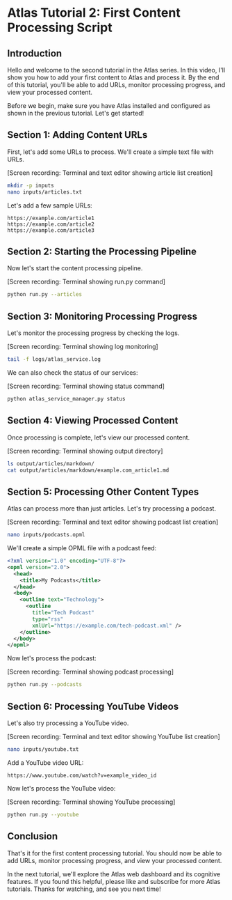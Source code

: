 # Atlas Tutorial 2: First Content Processing Script

## Introduction
Hello and welcome to the second tutorial in the Atlas series. In this video, I'll show you how to add your first content to Atlas and process it. By the end of this tutorial, you'll be able to add URLs, monitor processing progress, and view your processed content.

Before we begin, make sure you have Atlas installed and configured as shown in the previous tutorial. Let's get started!

## Section 1: Adding Content URLs
First, let's add some URLs to process. We'll create a simple text file with URLs.

[Screen recording: Terminal and text editor showing article list creation]
```bash
mkdir -p inputs
nano inputs/articles.txt
```

Let's add a few sample URLs:
```
https://example.com/article1
https://example.com/article2
https://example.com/article3
```

## Section 2: Starting the Processing Pipeline
Now let's start the content processing pipeline.

[Screen recording: Terminal showing run.py command]
```bash
python run.py --articles
```

## Section 3: Monitoring Processing Progress
Let's monitor the processing progress by checking the logs.

[Screen recording: Terminal showing log monitoring]
```bash
tail -f logs/atlas_service.log
```

We can also check the status of our services:

[Screen recording: Terminal showing status command]
```bash
python atlas_service_manager.py status
```

## Section 4: Viewing Processed Content
Once processing is complete, let's view our processed content.

[Screen recording: Terminal showing output directory]
```bash
ls output/articles/markdown/
cat output/articles/markdown/example.com_article1.md
```

## Section 5: Processing Other Content Types
Atlas can process more than just articles. Let's try processing a podcast.

[Screen recording: Terminal and text editor showing podcast list creation]
```bash
nano inputs/podcasts.opml
```

We'll create a simple OPML file with a podcast feed:
```xml
<?xml version="1.0" encoding="UTF-8"?>
<opml version="2.0">
  <head>
    <title>My Podcasts</title>
  </head>
  <body>
    <outline text="Technology">
      <outline
        title="Tech Podcast"
        type="rss"
        xmlUrl="https://example.com/tech-podcast.xml" />
    </outline>
  </body>
</opml>
```

Now let's process the podcast:

[Screen recording: Terminal showing podcast processing]
```bash
python run.py --podcasts
```

## Section 6: Processing YouTube Videos
Let's also try processing a YouTube video.

[Screen recording: Terminal and text editor showing YouTube list creation]
```bash
nano inputs/youtube.txt
```

Add a YouTube video URL:
```
https://www.youtube.com/watch?v=example_video_id
```

Now let's process the YouTube video:

[Screen recording: Terminal showing YouTube processing]
```bash
python run.py --youtube
```

## Conclusion
That's it for the first content processing tutorial. You should now be able to add URLs, monitor processing progress, and view your processed content.

In the next tutorial, we'll explore the Atlas web dashboard and its cognitive features. If you found this helpful, please like and subscribe for more Atlas tutorials. Thanks for watching, and see you next time!